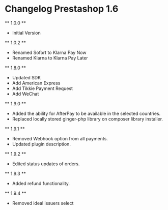 # Changelog Prestashop 1.6

** 1.0.0 **

* Initial Version

** 1.0.2 **

* Renamed Sofort to Klarna Pay Now
* Renamed Klarna to Klarna Pay Later


** 1.8.0 **

* Updated SDK
* Add American Express
* Add Tikkie Payment Request
* Add WeChat

** 1.9.0 **

* Added the ability for AfterPay to be available in the selected countries.
* Replaced locally stored ginger-php library on composer library installer.

** 1.9.1 ** 

* Removed Webhook option from all payments.
* Updated plugin description.

** 1.9.2 ** 

* Edited status updates of orders.

** 1.9.3 ** 

* Added refund functionality.

** 1.9.4 **

* Removed ideal issuers select